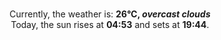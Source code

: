 <p  align="center"><br/>Currently, the weather is: <b> 26°C, <i>overcast clouds</i></b></br>Today, the sun rises at <b>04:53</b> and sets at <b>19:44</b>.</p>